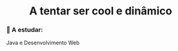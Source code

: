 ###  <h1 align="center">A tentar ser cool e dinâmico  </h1>
  
  <h3>💫 A estudar: </h3>
  Java e Desenvolvimento Web

  <br>
  <br>

